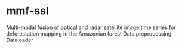 # mmf-ssl
Multi-modal fusion of optical and radar satellite image time series for deforestation mapping in the Amazonian forest
Data preprocessing
Dataloader
